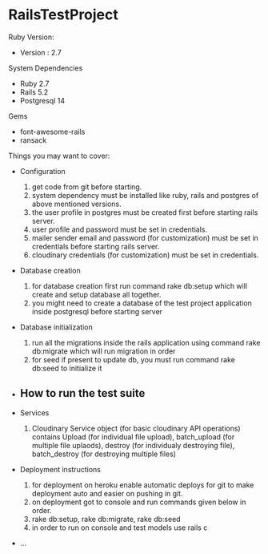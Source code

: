 # RailsTestProject

Ruby Version:
* Version : 2.7

System Dependencies
* Ruby 2.7
* Rails 5.2
* Postgresql 14

Gems
* font-awesome-rails
* ransack

Things you may want to cover:
* Configuration
  1. get code from git before starting.
  2. system dependency must be installed like ruby, rails and postgres of above mentioned versions.
  3. the user profile in postgres must be created first before starting rails server.
  4. user profile and password must be set in credentials.
  5. mailer sender email and password (for customization) must be set in credentials before starting rails server.
  6. cloudinary credentials (for customization) must be set in credentials.

* Database creation
  1. for database creation first run command rake db:setup which will create and setup database all together.
  2. you might need to create a database of the test project application inside postgresql before starting server

* Database initialization
  1. run all the migrations inside the rails application using command rake db:migrate which will run migration in order
  2. for seed if present to update db, you must run command rake db:seed to initialize it

* How to run the test suite
  --

* Services
  1. Cloudinary Service object (for basic cloudinary API operations) contains Upload (for individual file upload), batch_upload (for multiple file uplaods), destroy (for individualy destroying file), batch_destroy (for destroying multiple files)


* Deployment instructions
  1. for deployment on heroku enable automatic deploys for git to make deployment auto and easier on pushing in git.
  2. on deployment got to console and run commands given below in order.
  3. rake db:setup, rake db:migrate, rake db:seed
  4. in order to run on console and test models use rails c

* ...
